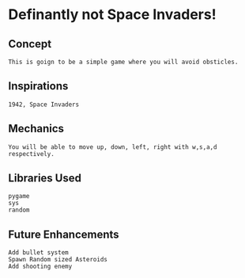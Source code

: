 # Definantly not Space Invaders!

## Concept
    This is goign to be a simple game where you will avoid obsticles.

## Inspirations
    1942, Space Invaders

## Mechanics
    You will be able to move up, down, left, right with w,s,a,d respectively.

## Libraries Used
    pygame
    sys
    random

## Future Enhancements
    Add bullet system
    Spawn Random sized Asteroids
    Add shooting enemy
